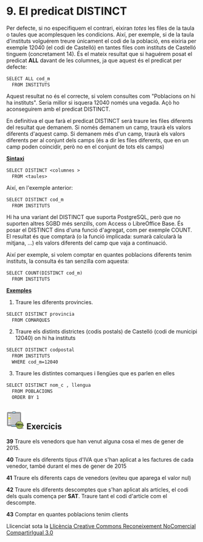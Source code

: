 # 9\. El predicat DISTINCT

Per defecte, si no especifiquem el contrari, eixiran _totes_ les files de la
taula o taules que acomplesquen les condicions. Així, per exemple, si de la
taula d'instituts volguérem treure únicament el codi de la població, ens
eixiria per exemple 12040 (el codi de Castelló) en tantes files com instituts
de Castelló tinguem (concretament 14). És el mateix resultat que si haguérem
posat el predicat **ALL** davant de les columnes, ja que aquest és el predicat
per defecte:
```
SELECT ALL cod_m  
  FROM INSTITUTS
```
Aquest resultat no és el correcte, si volem consultes com "Poblacions on hi ha
instituts". Seria millor si isquera 12040 només una vegada. Açò ho
aconseguirem amb el predicat DISTINCT.

En definitiva el que farà el predicat DISTINCT serà traure les files diferents
del resultat que demanem. Si només demanem un camp, traurà els valors
diferents d'aquest camp. Si demanem més d'un camp, traurà els valors diferents
per al conjunt dels camps (és a dir les files diferents, que en un camp poden
coincidir, però no en el conjunt de tots els camps)

**<u>Sintaxi</u>**
```
SELECT DISTINCT <columnes >  
  FROM <taules>
```
Així, en l'exemple anterior:
```
SELECT DISTINCT cod_m  
  FROM INSTITUTS
```
Hi ha una variant del DISTINCT que suporta PostgreSQL, però que no suporten
altres SGBD més senzills, com Access o LibreOffice Base. És posar el DISTINCT
dins d'una funció d'agregat, com per exemple COUNT. El resultat és que
comptarà (o la funció implicada: sumarà calcularà la mitjana, ...) els valors
diferents del camp que vaja a continuació.

Així per exemple, si volem comptar en quantes poblacions diferents tenim
instituts, la consulta és tan senzilla com aquesta:
```
SELECT COUNT(DISTINCT cod_m)  
  FROM INSTITUTS
```
**<u>Exemples</u>**

  1) Traure les diferents provincies.
```
SELECT DISTINCT provincia  
  FROM COMARQUES
```
  2) Traure els distints districtes (codis postals) de Castelló (codi de municipi 12040) on hi ha instituts
```
SELECT DISTINCT codpostal  
  FROM INSTITUTS  
  WHERE cod_m=12040
```
  3) Traure les distintes comarques i llengües que es parlen en elles
```
SELECT DISTINCT nom_c , llengua  
  FROM POBLACIONS  
  ORDER BY 1
```

## ![](icon_activity.gif) Exercicis

**39** Traure els venedors que han venut alguna cosa el mes de gener de
2015.

**40** Traure els diferents tipus d'IVA que s'han aplicat a les factures de
cada venedor, també durant el mes de gener de 2015

**41** Traure els diferents caps de venedors (eviteu que aparega el valor
nul)

**42** Traure els diferents descomptes que s'han aplicat als articles, el
codi dels quals comença per **SAT**. Traure tant el codi d'article com el
descompte.

**43** Comptar en quantes poblacions tenim clients

Llicenciat sota la  [Llicència Creative Commons Reconeixement NoComercial
CompartirIgual 3.0](http://creativecommons.org/licenses/by-nc-sa/3.0/)

